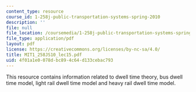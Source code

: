 ```yaml
---
content_type: resource
course_id: 1-258j-public-transportation-systems-spring-2010
description: ''
file: null
file_location: /coursemedia/1-258j-public-transportation-systems-spring-2010/4f01a1e0078dbc894c64d133cebac793_MIT1_258JS10_lec15.pdf
file_type: application/pdf
layout: pdf
license: https://creativecommons.org/licenses/by-nc-sa/4.0/
title: MIT1_258JS10_lec15.pdf
uid: 4f01a1e0-078d-bc89-4c64-d133cebac793
---
```

This resource contains information related to dwell time theory, bus dwell time model, light rail dwell time model and heavy rail dwell time model. 